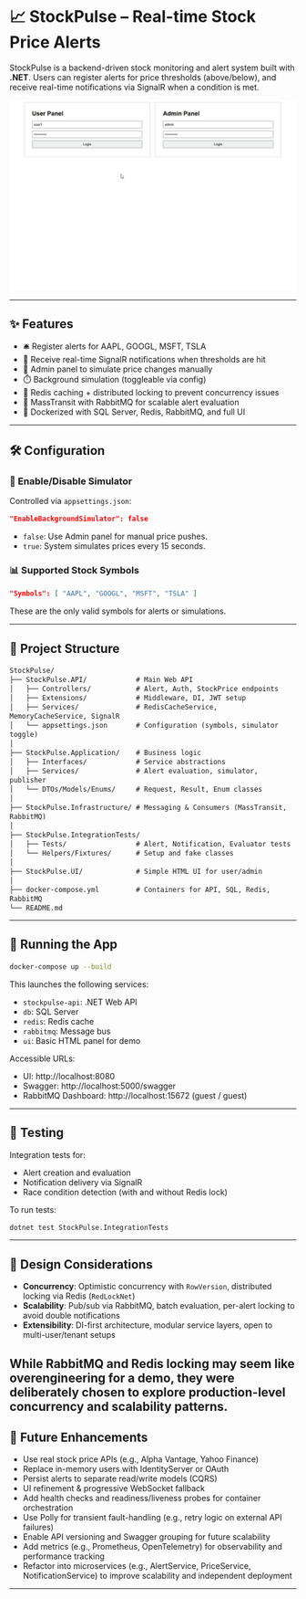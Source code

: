 # 📈 StockPulse – Real-time Stock Price Alerts

StockPulse is a backend-driven stock monitoring and alert system built with **.NET**. Users can register alerts for price thresholds (above/below), and receive real-time notifications via SignalR when a condition is met.

![UI Demo](./docs/stockpulseui.gif)

---

## ✨ Features

- 🛎️ Register alerts for AAPL, GOOGL, MSFT, TSLA
- 🔔 Receive real-time SignalR notifications when thresholds are hit
- 🧪 Admin panel to simulate price changes manually
- ⏱️ Background simulation (toggleable via config)
- 🧠 Redis caching + distributed locking to prevent concurrency issues
- 📩 MassTransit with RabbitMQ for scalable alert evaluation
- 🐳 Dockerized with SQL Server, Redis, RabbitMQ, and full UI

---

## 🛠️ Configuration

### 🔄 Enable/Disable Simulator

Controlled via `appsettings.json`:

```json
"EnableBackgroundSimulator": false
```

- `false`: Use Admin panel for manual price pushes.
- `true`: System simulates prices every 15 seconds.

### 📊 Supported Stock Symbols

```json
"Symbols": [ "AAPL", "GOOGL", "MSFT", "TSLA" ]
```

These are the only valid symbols for alerts or simulations.

---

## 🧱 Project Structure

```
StockPulse/
├── StockPulse.API/            # Main Web API
│   ├── Controllers/           # Alert, Auth, StockPrice endpoints
│   ├── Extensions/            # Middleware, DI, JWT setup
│   ├── Services/              # RedisCacheService, MemoryCacheService, SignalR
│   └── appsettings.json       # Configuration (symbols, simulator toggle)
│
├── StockPulse.Application/    # Business logic
│   ├── Interfaces/            # Service abstractions
│   ├── Services/              # Alert evaluation, simulator, publisher
│   └── DTOs/Models/Enums/     # Request, Result, Enum classes
│
├── StockPulse.Infrastructure/ # Messaging & Consumers (MassTransit, RabbitMQ)
│
├── StockPulse.IntegrationTests/
│   ├── Tests/                 # Alert, Notification, Evaluator tests
│   └── Helpers/Fixtures/      # Setup and fake classes
│
├── StockPulse.UI/             # Simple HTML UI for user/admin
│
├── docker-compose.yml         # Containers for API, SQL, Redis, RabbitMQ
└── README.md
```

---

## 🚀 Running the App

```bash
docker-compose up --build
```

This launches the following services:

- `stockpulse-api`: .NET Web API
- `db`: SQL Server
- `redis`: Redis cache
- `rabbitmq`: Message bus
- `ui`: Basic HTML panel for demo

Accessible URLs:

- UI: http://localhost:8080
- Swagger: http://localhost:5000/swagger
- RabbitMQ Dashboard: http://localhost:15672 (guest / guest)

---

## 🧪 Testing

Integration tests for:

- Alert creation and evaluation
- Notification delivery via SignalR
- Race condition detection (with and without Redis lock)

To run tests:

```bash
dotnet test StockPulse.IntegrationTests
```

---

## 🧠 Design Considerations

- **Concurrency**: Optimistic concurrency with `RowVersion`, distributed locking via Redis (`RedLockNet`)
- **Scalability**: Pub/sub via RabbitMQ, batch evaluation, per-alert locking to avoid double notifications
- **Extensibility**: DI-first architecture, modular service layers, open to multi-user/tenant setups

While RabbitMQ and Redis locking may seem like overengineering for a demo, they were deliberately chosen to explore production-level concurrency and scalability patterns.
---

## 🧭 Future Enhancements

- Use real stock price APIs (e.g., Alpha Vantage, Yahoo Finance)
- Replace in-memory users with IdentityServer or OAuth
- Persist alerts to separate read/write models (CQRS)
- UI refinement & progressive WebSocket fallback
- Add health checks and readiness/liveness probes for container orchestration
- Use Polly for transient fault-handling (e.g., retry logic on external API failures)
- Enable API versioning and Swagger grouping for future scalability
- Add metrics (e.g., Prometheus, OpenTelemetry) for observability and performance tracking
- Refactor into microservices (e.g., AlertService, PriceService, NotificationService) to improve scalability and independent deployment

---